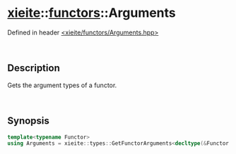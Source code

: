 # [xieite](../xieite.md)\:\:[functors](../functors.md)\:\:Arguments
Defined in header [<xieite/functors/Arguments.hpp>](../../include/xieite/functors/Arguments.hpp)

&nbsp;

## Description
Gets the argument types of a functor.

&nbsp;

## Synopsis
```cpp
template<typename Functor>
using Arguments = xieite::types::GetFunctorArguments<decltype(&Functor::operator())>::Type;
```

